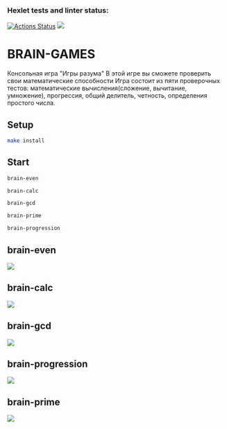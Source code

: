 ### Hexlet tests and linter status:
[![Actions Status](https://github.com/mvr2005/frontend-project-44/workflows/hexlet-check/badge.svg)](https://github.com/mvr2005/frontend-project-44/actions)
<a href="https://codeclimate.com/github/mvr2005/frontend-project-44/maintainability"><img src="https://api.codeclimate.com/v1/badges/815fe5c014825c473e84/maintainability" /></a>
<h1>BRAIN-GAMES</h1>
Консольная игра "Игры разума"
В этой игре вы сможете проверить свои математические способности
Игра состоит из пяти проверочных тестов: математические вычисления(сложение, вычитание, умножение),
прогрессия, общий делитель, четность, определения простого числа.

## Setup

```bash
make install
```

## Start

```bash
brain-even
```
```bash
brain-calc
```
```bash
brain-gcd
```
```bash
brain-prime
```
```bash
brain-progression
```

<h2>brain-even</h2>
<a href="https://asciinema.org/a/zOrCuuy5w736DRrBPGdZS0hjS" target="_blank"><img src="https://asciinema.org/a/zOrCuuy5w736DRrBPGdZS0hjS.svg" /></a>
<h2>brain-calc</h2>
<a href="https://asciinema.org/a/tmozOeJJ4prc1NLZ11j81aisD" target="_blank"><img src="https://asciinema.org/a/tmozOeJJ4prc1NLZ11j81aisD.svg" /></a>
<h2>brain-gcd</h2>
<a href="https://asciinema.org/a/ZssmFgCnKUroRbTzoEJ7K7gGJ" target="_blank"><img src="https://asciinema.org/a/ZssmFgCnKUroRbTzoEJ7K7gGJ.svg" /></a>
<h2>brain-progression</h2>
<a href="https://asciinema.org/a/DVR5GLXTyCrr5S8YgHCwei7zk" target="_blank"><img src="https://asciinema.org/a/DVR5GLXTyCrr5S8YgHCwei7zk.svg" /></a>
<h2>brain-prime</h2>
<a href="https://asciinema.org/a/C5OUcGIlETBnciSzol1Old6Wf" target="_blank"><img src="https://asciinema.org/a/C5OUcGIlETBnciSzol1Old6Wf.svg" /></a>